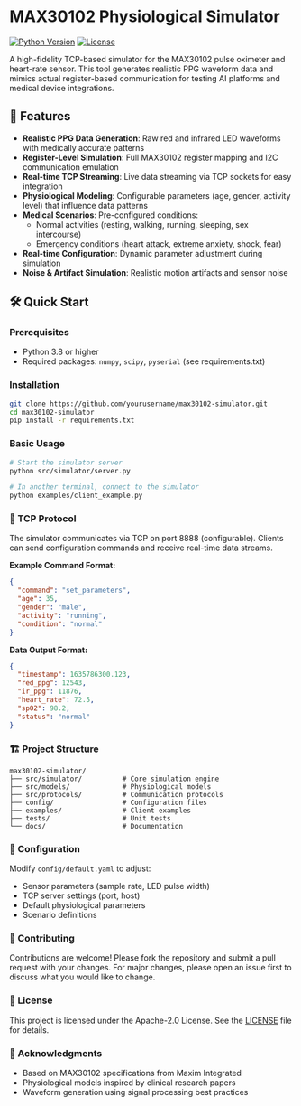 # MAX30102 Physiological Simulator

[![Python Version](https://img.shields.io/badge/python-3.8%2B-blue)](https://www.python.org/)
[![License](https://img.shields.io/badge/license-Apache%202.0-green)](LICENSE)

A high-fidelity TCP-based simulator for the MAX30102 pulse oximeter and heart-rate sensor. This tool generates realistic PPG waveform data and mimics actual register-based communication for testing AI platforms and medical device integrations.

## 🚀 Features

- **Realistic PPG Data Generation**: Raw red and infrared LED waveforms with medically accurate patterns
- **Register-Level Simulation**: Full MAX30102 register mapping and I2C communication emulation
- **Real-time TCP Streaming**: Live data streaming via TCP sockets for easy integration
- **Physiological Modeling**: Configurable parameters (age, gender, activity level) that influence data patterns
- **Medical Scenarios**: Pre-configured conditions:
  - Normal activities (resting, walking, running, sleeping, sex intercourse)
  - Emergency conditions (heart attack, extreme anxiety, shock, fear)
- **Real-time Configuration**: Dynamic parameter adjustment during simulation
- **Noise & Artifact Simulation**: Realistic motion artifacts and sensor noise

## 🛠️ Quick Start

### Prerequisites

- Python 3.8 or higher
- Required packages: `numpy`, `scipy`, `pyserial` (see requirements.txt)

### Installation

```bash
git clone https://github.com/yourusername/max30102-simulator.git
cd max30102-simulator
pip install -r requirements.txt
```

### Basic Usage

```bash
# Start the simulator server
python src/simulator/server.py

# In another terminal, connect to the simulator
python examples/client_example.py
```

### 📡 TCP Protocol

The simulator communicates via TCP on port 8888 (configurable). Clients can send configuration commands and receive real-time data streams.

**Example Command Format:**

```json
{
  "command": "set_parameters",
  "age": 35,
  "gender": "male",
  "activity": "running",
  "condition": "normal"
}
```

**Data Output Format:**

```json
{
  "timestamp": 1635786300.123,
  "red_ppg": 12543,
  "ir_ppg": 11876,
  "heart_rate": 72.5,
  "spO2": 98.2,
  "status": "normal"
}
```

### 🏗️ Project Structure

```
max30102-simulator/
├── src/simulator/          # Core simulation engine
├── src/models/             # Physiological models
├── src/protocols/          # Communication protocols
├── config/                 # Configuration files
├── examples/               # Client examples
├── tests/                  # Unit tests
└── docs/                   # Documentation
```

### 🔧 Configuration

Modify `config/default.yaml` to adjust:

- Sensor parameters (sample rate, LED pulse width)
- TCP server settings (port, host)
- Default physiological parameters
- Scenario definitions

### 🤝 Contributing

Contributions are welcome! Please fork the repository and submit a pull request with your changes. For major changes, please open an issue first to discuss what you would like to change.

### 📄 License

This project is licensed under the Apache-2.0 License. See the [LICENSE](LICENSE) file for details.

### 🙏 Acknowledgments

- Based on MAX30102 specifications from Maxim Integrated
- Physiological models inspired by clinical research papers
- Waveform generation using signal processing best practices
